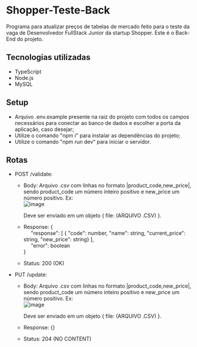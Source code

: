 # Shopper-Teste-Back

Programa para atualizar preços de tabelas de mercado feito para o teste da vaga de Desenvolvedor FullStack Junior da startup Shopper. 
Este é o Back-End do projeto.


## Tecnologias utilizadas
  - TypeScript
  - Node.js
  - MySQL

## Setup
 - Arquivo .env.example presente na raiz do projeto com todos os campos necessários para conectar ao banco de dados e escolher a porta da aplicação, caso desejar;
 - Utilize o comando "npm i" para instalar as dependências do projeto;
 - Utilize o comando "npm run dev" para iniciar o servidor.

## Rotas 
 - POST /validate:
   - Body: Arquivo .csv com linhas no formato |product_code,new_price|, sendo product_code um número inteiro positivo e new_price um número positivo.
        Ex:              
            ![image](https://github.com/kassioba/Shopper-Teste-Back/assets/114841639/9ed7e32d-6315-40a3-9daf-a033a3cc8849)

      Deve ser enviado em um objeto { file: (ARQUIVO .CSV) }.
   -  Response: {  
     &nbsp;&nbsp;&nbsp;&nbsp;&nbsp;"response": [ { "code": number, "name": string, "current_price": string, "new_price": string} ],  
     &nbsp;&nbsp;&nbsp;&nbsp;&nbsp;"error": boolean  
           }  
    - Status: 200 (OK)

- PUT /update:
   - Body: Arquivo .csv com linhas no formato |product_code,new_price|, sendo product_code um número inteiro positivo e new_price um número positivo.
        Ex:              
            ![image](https://github.com/kassioba/Shopper-Teste-Back/assets/114841639/9ed7e32d-6315-40a3-9daf-a033a3cc8849)

      Deve ser enviado em um objeto { file: (ARQUIVO .CSV) }.
  - Response: {}
  - Status: 204 (NO CONTENT)
